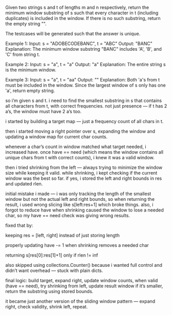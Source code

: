 Given two strings s and t of lengths m and n respectively, return the minimum window substring of s such that every character in t (including duplicates) is included in the window. If there is no such substring, return the empty string "".

The testcases will be generated such that the answer is unique.

Example 1:
Input: s = "ADOBECODEBANC", t = "ABC"
Output: "BANC"
Explanation: The minimum window substring "BANC" includes 'A', 'B', and 'C' from string t.

Example 2:
Input: s = "a", t = "a"
Output: "a"
Explanation: The entire string s is the minimum window.

Example 3:
Input: s = "a", t = "aa"
Output: ""
Explanation: Both 'a's from t must be included in the window.
Since the largest window of s only has one 'a', return empty string.

so i’m given s and t. i need to find the smallest substring in s that contains all characters from t, with correct frequencies. not just presence — if t has 2 a’s, the window must have 2 a’s too.

i started by building a target map — just a frequency count of all chars in t.

then i started moving a right pointer over s, expanding the window and updating a window map for current char counts.

whenever a char’s count in window matched what target needed, i increased have. once have == need (which means the window contains all unique chars from t with correct counts), i knew it was a valid window.

then i tried shrinking from the left — always trying to minimize the window size while keeping it valid. while shrinking, i kept checking if the current window was the best so far. if yes, i stored the left and right bounds in res and updated rlen.

initial mistake i made — i was only tracking the length of the smallest window but not the actual left and right bounds, so when returning the result, i used wrong slicing like s[left:res+1] which broke things. also, i forgot to reduce have when shrinking caused the window to lose a needed char, so my have == need check was giving wrong results.

fixed that by:

keeping res = [left, right] instead of just storing length

properly updating have -= 1 when shrinking removes a needed char

returning s[res[0]:res[1]+1] only if rlen != inf

also skipped using collections.Counter() because i wanted full control and didn’t want overhead — stuck with plain dicts.

final logic: build target, expand right, update window counts, when valid (have == need), try shrinking from left, update result window if it’s smaller, return the substring using stored bounds.

it became just another version of the sliding window pattern — expand right, check validity, shrink left, repeat.
